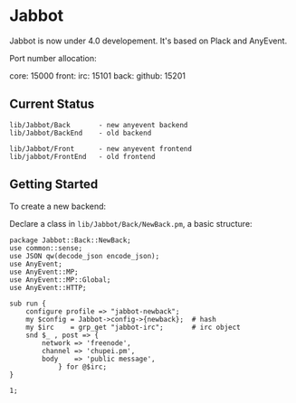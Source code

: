 Jabbot
======
Jabbot is now under 4.0 developement. It's based on Plack and AnyEvent.

Port number allocation:

core:  15000
front:
  irc: 15101
back:
  github: 15201



Current Status
--------------

    lib/Jabbot/Back       - new anyevent backend
    lib/Jabbot/BackEnd    - old backend

    lib/Jabbot/Front      - new anyevent frontend
    lib/jabbot/FrontEnd   - old frontend

Getting Started
---------------

To create a new backend:

Declare a class in `lib/Jabbot/Back/NewBack.pm`, a basic structure:

    package Jabbot::Back::NewBack;
    use common::sense;
    use JSON qw(decode_json encode_json);
    use AnyEvent;
    use AnyEvent::MP;
    use AnyEvent::MP::Global;
    use AnyEvent::HTTP;

    sub run {
        configure profile => "jabbot-newback";
        my $config = Jabbot->config->{newback};  # hash
        my $irc    = grp_get "jabbot-irc";       # irc object
        snd $_ , post => { 
            network => 'freenode',
            channel => 'chupei.pm',
            body    => 'public message',
                } for @$irc;
    }

    1;
